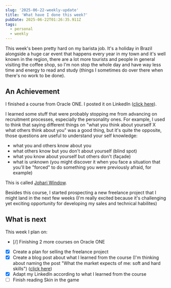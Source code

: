 ```yaml
---
slug: '2025-06-22-weekly-update'
title: 'What have I done this week?'
pubDate: 2025-06-22T01:26:35.911Z
tags:
  - personal
  - weekly
---
```


This week's been pretty hard on my barista job. It's a holiday in Brazil alongside a huge car event that happens every year in my town and it's well known in the region, there are a lot more tourists and people in general visiting the coffee shop, so I'm non stop the whole day and have way less time and energy to read and study (things I sometimes do over there when there's no work to be done).

## An Achievement

I finished a course from Oracle ONE. I posted it on LinkedIn ([click here](https://www.linkedin.com/posts/dantas15_gustavo-dantas-curso-desenvolvimento-de-activity-7341281892211535872-aJ2H)).

I learned some stuff that were probably stopping me from advancing on recruitment processes, especially the personality ones. For example, I used to think that saying different things on "what you think about yourself X what others think about you" was a good thing, but it's quite the opposite, those questions are useful to understand your self knowledge:

- what you and others know about you
- what others know but you don't about yourself (blind spot)
- what you know about yourself but others don't (façade)
- what is unknown (you might discover it when you face a situation that you'll be "forced" to do something you were previously afraid, for example)

This is called [Johari Window](https://en.wikipedia.org/wiki/Johari_window).

Besides this course, I started prospecting a new freelance project that I might land in the next few weeks (I'm really excited because it's challenging yet exciting opportunity for developing my sales and technical habilites)

## What is next

This week I plan on:

- [/] Finishing 2 more courses on Oracle ONE
- [x] Create a plan for selling the freelance project
- [x] Create a blog post about what I learned from the course (I'm thinking about naming the post "What the market expects of me: soft and hard skills") ([click here](/blog/about-careers))
- [x] Adapt my LinkedIn according to what I learned from the course
- [ ] Finish reading Skin in the game

